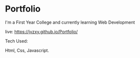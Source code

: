 # Portfolio

I'm a First Year College and currently learning Web Development 

live: https://jvzxy.github.io/Portfolio/

Tech Used:

Html, Css, Javascript.
